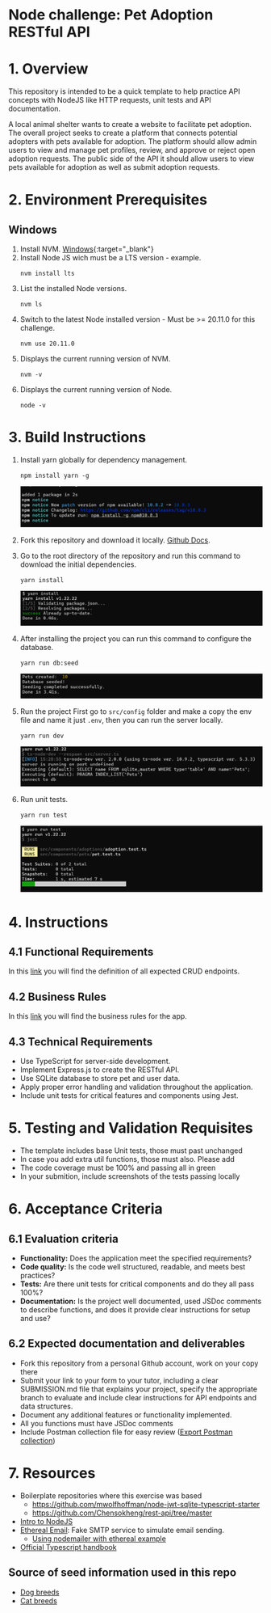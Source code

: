 # Node challenge: Pet Adoption RESTful API

# 1. Overview

This repository is intended to be a quick template to help practice API concepts with NodeJS like HTTP requests, unit tests and API documentation.

A local animal shelter wants to create a website to facilitate pet adoption. The overall project seeks to create a platform that connects potential adopters with pets available for adoption.
The platform should allow admin users to view and manage pet profiles, review, and approve or reject open adoption requests. 
The public side of the API it should allow users to view pets available for adoption as well as submit adoption requests.

# 2. Environment Prerequisites

## Windows
1. Install NVM.
	[Windows](https://www.freecodecamp.org/news/node-version-manager-nvm-install-guide/){:target="_blank"}
2. Install Node JS wich must be a LTS version - example.
    ```
    nvm install lts
    ```
3. List the installed Node versions.
    ```
    nvm ls
    ```
4. Switch to the latest Node installed version - Must be >= 20.11.0 for this challenge.
    ```
    nvm use 20.11.0
    ```
5. Displays the current running version of NVM.
    ```
    nvm -v
    ```
6. Displays the current running version of Node.
    ```
    node -v
    ```

# 3. Build Instructions

1. Install yarn globally for dependency management.
    ```
    npm install yarn -g
    ```
    ![build-instruction1](./resources/images/build-instruction1.png)
2. Fork this repository and download it locally.
    [Github Docs](https://docs.github.com/en/pull-requests/collaborating-with-pull-requests/working-with-forks/fork-a-repo).
3. Go to the root directory of the repository and run this command to download the initial dependencies.
    ```
    yarn install
    ``` 
    ![build-instruction2](./resources/images/build-instruction2.png)
4. After installing the project you can run this command to configure the database.
    ```
    yarn run db:seed
    ``` 
    ![build-instruction3](./resources/images/build-instruction3.png)
5. Run the project
    First go to `src/config` folder and make a copy the env file and name it just `.env`, then you can run the server locally.

    ```
    yarn run dev
    ```
    ![build-instruction4](./resources/images/build-instruction4.png)
6. Run unit tests.
    ```
    yarn run test
    ```
    ![build-instruction5](./resources/images/build-instruction5.png)

# 4. Instructions

## 4.1 Functional Requirements
In this [link](./resources/functional_requirements.md) you will find the definition of all expected CRUD endpoints.

## 4.2 Business Rules

In this [link](./resources/business_rules.md) you will find the business rules for the app.

## 4.3 Technical Requirements
* Use TypeScript for server-side development.
* Implement Express.js to create the RESTful API.
* Use SQLite database to store pet and user data.
* Apply proper error handling and validation throughout the application.
* Include unit tests for critical features and components using Jest.

# 5. Testing and Validation Requisites
* The template includes base Unit tests, those must past unchanged
* In case you add extra util functions, those must also. Please add 
* The code coverage must be 100% and passing all in green
* In your submition, include screenshots of the tests passing locally

# 6. Acceptance Criteria

## 6.1 Evaluation criteria

* **Functionality:** Does the application meet the specified requirements?
* **Code quality:** Is the code well structured, readable, and meets best practices?
* **Tests:** Are there unit tests for critical components and do they all pass 100%?
* **Documentation:** Is the project well documented, used JSDoc comments to describe functions, and does it provide clear instructions for setup and use?
  
## 6.2 Expected documentation and deliverables
* Fork this repository from a personal Github account, work on your copy there
* Submit your link to your form to your tutor, including a clear SUBMISSION.md file that explains your project, specify the appropriate branch to evaluate and include clear instructions for API endpoints and data structures.
* Document any additional features or functionality implemented.
* All you functions must have JSDoc comments
* Include Postman collection file for easy review ([Export Postman collection](https://learning.postman.com/docs/getting-started/importing-and-exporting/exporting-data))


# 7. Resources

* Boilerplate repositories where this exercise was based
    * https://github.com/mwolfhoffman/node-jwt-sqlite-typescript-starter
    * https://github.com/Chensokheng/rest-api/tree/master
* [Intro to NodeJS](https://nodejs.org/en/learn/getting-started/introduction-to-nodejs) 
* [Ethereal Email](https://ethereal.email/): Fake SMTP service to simulate email sending.
    * [Using nodemailer with ethereal example](https://dev.to/berviantoleo/email-testing-using-ethereal-inb)
* [Official Typescript handbook](https://www.typescriptlang.org/docs/handbook/2/basic-types.html)

## Source of seed information used in this repo
* [Dog breeds](https://github.com/jfairbank/programming-elm.com/blob/master/dog-breeds.json)
* [Cat breeds](https://github.com/jfairbank/programming-elm.com/blob/master/cat-breeds.json)
